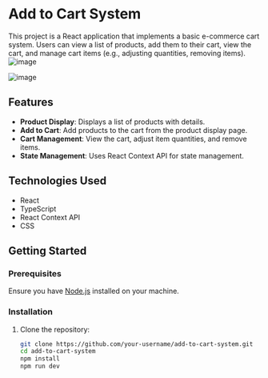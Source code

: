 # Add to Cart System

This project is a React application that implements a basic e-commerce cart system. Users can view a list of products, add them to their cart, view the cart, and manage cart items (e.g., adjusting quantities, removing items).
![image](https://github.com/user-attachments/assets/90d07b97-d489-4399-a14f-a87100379a0c)

![image](https://github.com/user-attachments/assets/033faf8d-bd48-4342-a3d5-120aaad522f0)



## Features

- **Product Display**: Displays a list of products with details.
- **Add to Cart**: Add products to the cart from the product display page.
- **Cart Management**: View the cart, adjust item quantities, and remove items.
- **State Management**: Uses React Context API for state management.

## Technologies Used

- React
- TypeScript
- React Context API
- CSS

## Getting Started

### Prerequisites

Ensure you have [Node.js](https://nodejs.org/) installed on your machine.

### Installation

1. Clone the repository:

   ```bash
   git clone https://github.com/your-username/add-to-cart-system.git
   cd add-to-cart-system
   npm install
   npm run dev
